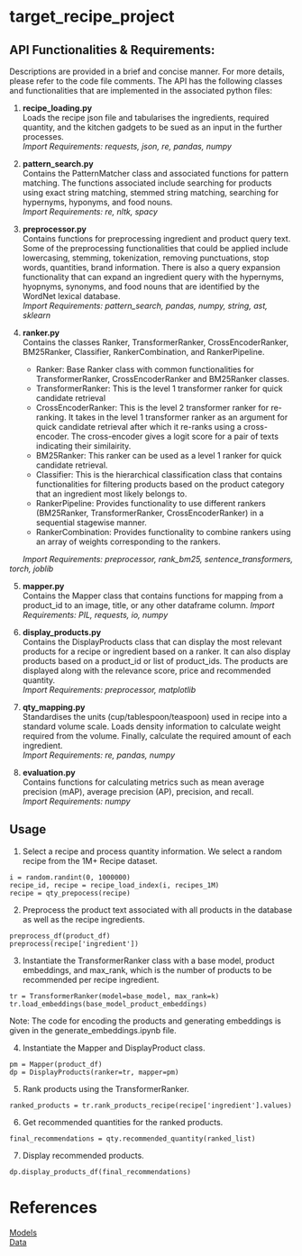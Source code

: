 # target_recipe_project

## API Functionalities & Requirements:
Descriptions are provided in a brief and concise manner. For more details, please refer to the code file comments. The API has the following classes and functionalities that are implemented in the associated python files: 

1. **recipe_loading.py**
<br>Loads the recipe json file and tabularises the ingredients, required quantity, and the kitchen gadgets to be sued as an input in the further processes.</br>
*Import Requirements: requests, json, re, pandas, numpy*

2. **pattern_search.py**  
Contains the PatternMatcher class and associated functions for pattern matching. The functions associated include searching for products using exact string matching, stemmed string matching, searching for hypernyms, hyponyms, and food nouns.  
*Import Requirements: re, nltk, spacy*

3. **preprocessor.py**  
Contains functions for preprocessing ingredient and product query text. Some of the preprocessing functionalities that could be applied include lowercasing, stemming, tokenization, removing punctuations, stop words, quantities, brand information. There is also a query expansion functionality that can expand an ingredient query with the hypernyms, hyopnyms, synonyms, and food nouns that are identified by the WordNet lexical database.  
*Import Requirements: pattern_search, pandas, numpy, string, ast, sklearn*

4. **ranker.py**    
Contains the classes Ranker, TransformerRanker, CrossEncoderRanker, BM25Ranker, Classifier, RankerCombination, and RankerPipeline.
    - Ranker: Base Ranker class with common functionalities for TransformerRanker, CrossEncoderRanker and BM25Ranker classes. 
    - TransformerRanker:  This is the level 1 transformer ranker for quick candidate retrieval
    - CrossEncoderRanker: This is the level 2 transformer ranker for re-ranking. It takes in the level 1 transformer ranker as an argument for quick candidate retrieval after which it re-ranks using a cross-encoder. The cross-encoder gives a logit score for a pair of texts indicating their similairity.
    - BM25Ranker: This ranker can be used as a level 1 ranker for quick candidate retrieval. 
    - Classifier: This is the hierarchical classification class that contains functionalities for filtering products based on the product category that an ingredient most likely belongs to. 
    - RankerPipeline: Provides functionality to use different rankers (BM25Ranker, TransformerRanker, CrossEncoderRanker) in a sequential stagewise manner.
    - RankerCombination: Provides functionality to combine rankers using an array of weights corresponding to the rankers.    

*&nbsp;&nbsp;&nbsp;&nbsp;&nbsp;&nbsp;Import Requirements: preprocessor, rank_bm25, sentence_transformers, torch, joblib*

5. **mapper.py**    
Contains the Mapper class that contains functions for mapping from a product_id to an image, title, or any other dataframe column. 
*Import Requirements: PIL, requests, io, numpy*

6. **display_products.py**  
Contains the DisplayProducts class that can display the most relevant products for a recipe or ingredient based on a ranker. It can also display products based on a product_id or list of product_ids. The products are displayed along with the relevance score, price and recommended quantity.  
*Import Requirements: preprocessor, matplotlib*

7. **qty_mapping.py**
<br>Standardises the units (cup/tablespoon/teaspoon) used in recipe into a standard volume scale. Loads density information to calculate weight required from the volume. Finally, calculate the required amount of each ingredient. </br>
*Import Requirements: re, pandas, numpy*

8. **evaluation.py**  
Contains functions for calculating metrics such as mean average precision (mAP), average precision (AP), precision, and recall.  
*Import Requirements: numpy*

## Usage
1. Select a recipe and process quantity information. We select a random recipe from the 1M+ Recipe dataset. 
```
i = random.randint(0, 1000000)
recipe_id, recipe = recipe_load_index(i, recipes_1M)
recipe = qty_prepocess(recipe)
```
2. Preprocess the product text associated with all products in the database as well as the recipe ingredients.
```
preprocess_df(product_df)	
preprocess(recipe['ingredient'])
```
3. Instantiate the TransformerRanker class with a base model, product embeddings, and max_rank, which is the number of products to be recommended per recipe ingredient.
```
tr = TransformerRanker(model=base_model, max_rank=k)
tr.load_embeddings(base_model_product_embeddings)
```
Note: The code for encoding the products and generating embeddings is given in the generate_embeddings.ipynb file.

4. Instantiate the Mapper and DisplayProduct class.
```
pm = Mapper(product_df)
dp = DisplayProducts(ranker=tr, mapper=pm)
```
5. Rank products using the TransformerRanker.
```
ranked_products = tr.rank_products_recipe(recipe['ingredient'].values)
```
6. Get recommended quantities for the ranked products.
```
final_recommendations = qty.recommended_quantity(ranked_list)
```
7. Display recommended products.
```
dp.display_products_df(final_recommendations)
``` 

# References
[Models](https://drive.google.com/drive/folders/1xxs9SYszFAwdvUJYHhnDKA848gvi0iBz)  
[Data](https://drive.google.com/drive/folders/1QsAjf0nPDH2vY2ukow_v9xXe5UUTsJ7S)


